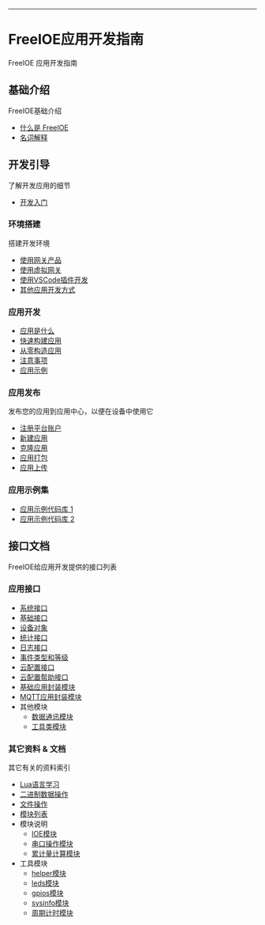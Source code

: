 
---

# FreeIOE应用开发指南

FreeIOE 应用开发指南

## 基础介绍

FreeIOE基础介绍

* [什么是 FreeIOE](intro/freeioe.md)
* [名词解释](intro/glossary.md)


## 开发引导

了解开发应用的细节

* [开发入门](guide/intro.md)

### 环境搭建

搭建开发环境

* [使用网关产品](guide/bind_gateway.md)
* [使用虚拟网关](guide/dev_setup/vbox.md)
* [使用VSCode插件开发](guide/dev_setup/vscode-extension.md)
* [其他应用开发方式](guide/dev_setup/other.md)

### 应用开发

* [应用是什么](guide/app_dev/app_intro.md)
* [快速构建应用](guide/app_dev/with_base.md)
* [从零构造应用](guide/app_dev/from_zero.md)
* [注意事项](guide/app_dev/tips.md)
* [应用示例](guide/app_dev/examples.md)

### 应用发布

发布您的应用到应用中心，以便在设备中使用它

* [注册平台账户](app_center/reg.md)
* [新建应用](app_center/new.md)
* [克隆应用](app_center/fork.md)
* [应用打包](app_center/pack.md)
* [应用上传](app_center/upload.md)

### 应用示例集

* [应用示例代码库 1](https://github.com/freeioe/freeioe_example_apps)
* [应用示例代码库 2](https://github.com/viccom/myfreeioe_apps)

## 接口文档

FreeIOE给应用开发提供的接口列表

### 应用接口

* [系统接口](reference/app/sys.md)
* [基础接口](reference/app/api.md)
* [设备对象](reference/app/device.md)
* [统计接口](reference/app/stat.md)
* [日志接口](reference/app/logger.md)
* [事件类型和等级](reference/app/event.md)
* [云配置接口](reference/app/conf_api.md)
* [云配置帮助接口](reference/app/conf_helper.md)
* [基础应用封装模块](reference/app/base/init.md)
* [MQTT应用封装模块](reference/app/base/mqtt.md)
* 其他模块
  * [数据通讯模块](reference/app/port/README.md)
  * [工具类模块](reference/app/utils/README.md)

### 其它资料 & 文档

其它有关的资料索引

* [Lua语言学习](reference/other/learning_lua.md)
* [二进制数据操作](reference/other/binary.md)
* [文件操作](reference/other/file.md)
* [模块列表](reference/other/modules.md)
* 模块说明
  * [IOE模块](reference/other/ioe.md)
  * [串口操作模块](reference/other/serialdriver.md)
  * [累计量计算模块](reference/other/summation.md)
* 工具模块
  * [helper模块](reference/other/utils/helper.md)
  * [leds模块](reference/other/utils/leds.md)
  * [gpios模块](reference/other/utils/gpios.md)
  * [sysinfo模块](reference/other/utils/sysinfo.md)
  * [周期计时模块](reference/other/utils/timer.md)

